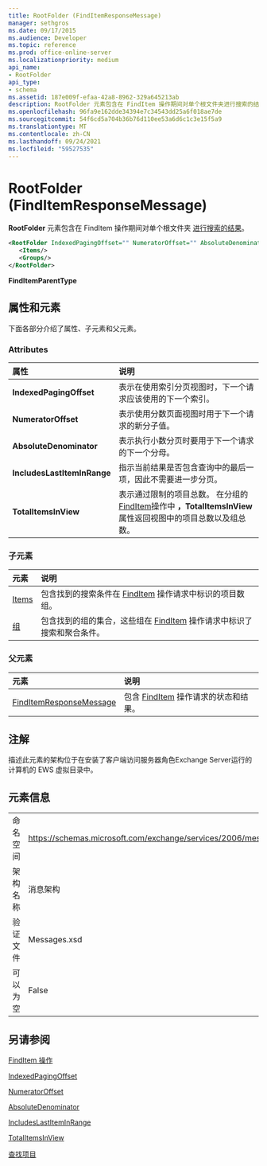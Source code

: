 ```yaml
---
title: RootFolder (FindItemResponseMessage)
manager: sethgros
ms.date: 09/17/2015
ms.audience: Developer
ms.topic: reference
ms.prod: office-online-server
ms.localizationpriority: medium
api_name:
- RootFolder
api_type:
- schema
ms.assetid: 187e009f-efaa-42a8-8962-329a645213ab
description: RootFolder 元素包含在 FindItem 操作期间对单个根文件夹进行搜索的结果。
ms.openlocfilehash: 96fa9e162dde34394e7c34543dd25a6f018ae7de
ms.sourcegitcommit: 54f6cd5a704b36b76d110ee53a6d6c1c3e15f5a9
ms.translationtype: MT
ms.contentlocale: zh-CN
ms.lasthandoff: 09/24/2021
ms.locfileid: "59527535"
---
```

# <a name="rootfolder-finditemresponsemessage"></a>RootFolder (FindItemResponseMessage)

**RootFolder** 元素包含在 FindItem 操作期间对单个根文件夹 [进行搜索的结果](finditem-operation.md)。
  
```xml
<RootFolder IndexedPagingOffset="" NumeratorOffset="" AbsoluteDenominator="" IncludesLastItemInRange="" TotalItemsInView="">
   <Items/>
   <Groups/>
</RootFolder>
```

 **FindItemParentType**
## <a name="attributes-and-elements"></a>属性和元素

下面各部分介绍了属性、子元素和父元素。
  
### <a name="attributes"></a>Attributes

|**属性**|**说明**|
|:-----|:-----|
|**IndexedPagingOffset** <br/> |表示在使用索引分页视图时，下一个请求应该使用的下一个索引。  <br/> |
|**NumeratorOffset** <br/> |表示使用分数页面视图时用于下一个请求的新分子值。  <br/> |
|**AbsoluteDenominator** <br/> |表示执行小数分页时要用于下一个请求的下一个分母。  <br/> |
|**IncludesLastItemInRange** <br/> |指示当前结果是否包含查询中的最后一项，因此不需要进一步分页。  <br/> |
|**TotalItemsInView** <br/> |表示通过限制的项目总数。 在分组的 [FindItem](finditem-operation.md)操作中 **，TotalItemsInView** 属性返回视图中的项目总数以及组总数。  <br/> |
   
### <a name="child-elements"></a>子元素

|**元素**|**说明**|
|:-----|:-----|
|[Items](items.md) <br/> |包含找到的搜索条件在 [FindItem](finditem-operation.md) 操作请求中标识的项目数组。  <br/> |
|[组](groups.md) <br/> |包含找到的组的集合，这些组在 [FindItem](finditem-operation.md) 操作请求中标识了搜索和聚合条件。  <br/> |
   
### <a name="parent-elements"></a>父元素

|**元素**|**说明**|
|:-----|:-----|
|[FindItemResponseMessage](finditemresponsemessage.md) <br/> |包含 [FindItem](finditem-operation.md) 操作请求的状态和结果。  <br/> |
   
## <a name="remarks"></a>注解

描述此元素的架构位于在安装了客户端访问服务器角色Exchange Server运行的计算机的 EWS 虚拟目录中。
  
## <a name="element-information"></a>元素信息

|||
|:-----|:-----|
|命名空间  <br/> |https://schemas.microsoft.com/exchange/services/2006/messages  <br/> |
|架构名称  <br/> |消息架构  <br/> |
|验证文件  <br/> |Messages.xsd  <br/> |
|可以为空  <br/> |False  <br/> |
   
## <a name="see-also"></a>另请参阅



[FindItem 操作](finditem-operation.md)
  
[IndexedPagingOffset](https://msdn.microsoft.com/library/ExchangeWebServices.FindItemParentType.IndexedPagingOffset.aspx)
  
[NumeratorOffset](https://msdn.microsoft.com/library/ExchangeWebServices.FindItemParentType.NumeratorOffset.aspx)
  
[AbsoluteDenominator](https://msdn.microsoft.com/library/ExchangeWebServices.FindItemParentType.AbsoluteDenominator.aspx)
  
[IncludesLastItemInRange](https://msdn.microsoft.com/library/ExchangeWebServices.FindItemParentType.IncludesLastItemInRange.aspx)
  
[TotalItemsInView](https://msdn.microsoft.com/library/ExchangeWebServices.FindItemParentType.TotalItemsInView.aspx)


[查找项目](https://msdn.microsoft.com/library/63af1f9c-464b-4fca-9ae3-3d60f24ca93c%28Office.15%29.aspx)

